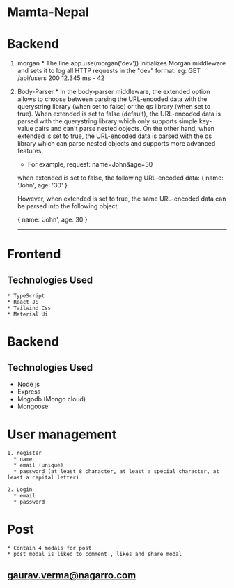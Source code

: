 # Mamta-Nepal



# Backend
  1. morgan
    * The line app.use(morgan('dev')) initializes Morgan middleware and sets it to log all HTTP requests in the "dev" format. 
      eg: GET /api/users 200 12.345 ms - 42
  2. Body-Parser
    * In the body-parser middleware, the extended option allows to choose between parsing the URL-encoded data with the querystring library (when set to false) or the qs library (when set to true).
    When extended is set to false (default), the URL-encoded data is parsed with the querystring library which only supports simple key-value pairs and can't parse nested objects. On the other hand, when extended is set to true, the URL-encoded data is parsed with the qs library which can parse nested objects and supports more advanced features.

       * For example, 
         request: name=John&age=30

       when extended is set to false, the following URL-encoded data:
       { name: 'John', age: '30' }
       
       However, when extended is set to true, the same URL-encoded data can be parsed into the following object:

       { name: 'John', age: 30 }

       ***********************************

  # Frontend
  ## Technologies Used
    * TypeScript
    * React JS
    * Tailwind Css
    * Material Ui
  

# Backend
## Technologies Used
   * Node js
   * Express
   * Mogodb (Mongo cloud)
   * Mongoose
  # User management
    1. register
      * name
      * email (unique)
      * password (at least 8 character, at least a special character, at least a capital letter)

    2. Login 
      * email
      * password
    
  # Post
    * Contain 4 modals for post
    * post modal is liked to comment , likes and share modal



## gaurav.verma@nagarro.com